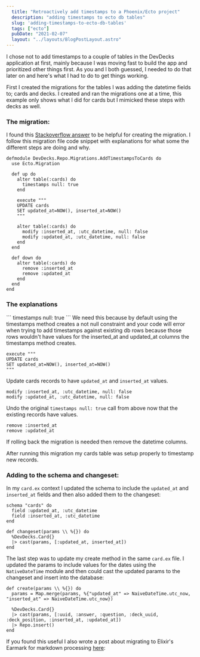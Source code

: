 ```yaml
---
  title: "Retroactively add timestamps to a Phoenix/Ecto project"
  description: "adding timestamps to ecto db tables"
  slug: 'adding-timestamps-to-ecto-db-tables'
  tags: ["ecto"]
  pubDate: "2021-02-07"
  layout: "../layouts/BlogPostLayout.astro"
---
```


I chose not to add timestamps to a couple of tables in the DevDecks application at first, mainly because I was moving fast to build the app and prioritized other things first. As you and I both guessed, I needed to do that later on and here's what I had to do to get things working.

First I created the migrations for the tables I was adding the datetime fields to; cards and decks. I created and ran the migrations one at a time, this example only shows what I did for cards but I mimicked these steps with decks as well.

<h3>The migration:</h3>

I found this [Stackoverflow answer](https://stackoverflow.com/questions/35744390/how-to-add-timestamps-to-an-existing-table-with-ectos-timestamps/52610636#52610636) to be helpful for creating the migration. I follow this migration file code snippet with explanations for what some the different steps are doing and why.
```
defmodule DevDecks.Repo.Migrations.AddTimestampsToCards do
  use Ecto.Migration

  def up do
    alter table(:cards) do      
      timestamps null: true
    end

    execute """
    UPDATE cards
    SET updated_at=NOW(), inserted_at=NOW()
    """

    alter table(:cards) do
      modify :inserted_at, :utc_datetime, null: false
      modify :updated_at, :utc_datetime, null: false
    end
  end

  def down do
    alter table(:cards) do
      remove :inserted_at
      remove :updated_at
    end
  end
end
```

<h3>The explanations</h3>
```
timestamps null: true
```
We need this because by default using the timestamps method creates a not null constraint and your code will error when trying to add timestamps against existing db rows because those rows wouldn't have values for the inserted_at and updated_at columns the timestamps method creates.

```
execute """
UPDATE cards
SET updated_at=NOW(), inserted_at=NOW()
"""
```
Update cards records to have `updated_at` and `inserted_at` values.

```
modify :inserted_at, :utc_datetime, null: false
modify :updated_at, :utc_datetime, null: false
```
Undo the original `timestamps null: true` call from above now that the existing records have values.

```
remove :inserted_at
remove :updated_at
```
If rolling back the migration is needed then remove the datetime columns.

After running this migration my cards table was setup properly to timestamp new records.

<h3>Adding to the schema and changeset:</h3>

In my `card.ex` context I updated the schema to include the `updated_at` and `inserted_at` fields and then also added them to the changeset:
```
schema "cards" do
  field :updated_at, :utc_datetime
  field :inserted_at, :utc_datetime
end

def changeset(params \\ %{}) do
  %DevDecks.Card{}
  |> cast(params, [:updated_at, inserted_at])  
end
```

The last step was to update my create method in the same `card.ex` file. I updated the params to include values for the dates using the `NativeDateTime` module and then could cast the updated params to the changeset and insert into the database:
```
def create(params \\ %{}) do
  params = Map.merge(params, %{"updated_at" => NaiveDateTime.utc_now, "inserted_at" => NaiveDateTime.utc_now})

  %DevDecks.Card{}
  |> cast(params, [:uuid, :answer, :question, :deck_uuid, :deck_position, :inserted_at, :updated_at])
  |> Repo.insert()
end
```

If you found this useful I also wrote a post about migrating to Elixir's Earmark for markdown processing [here](https://www.devdecks.io/2021-elixir-earmark-code-parsing):

